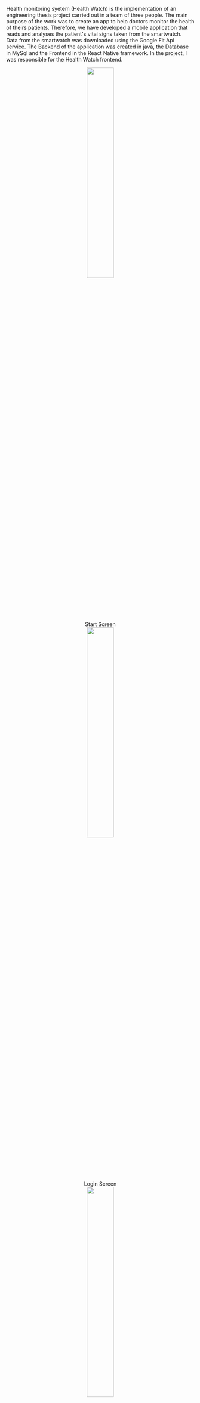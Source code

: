 Health monitoring syetem (Health Watch) is the implementation of an engineering thesis project carried out in a team of three people. The main purpose of the work was to create an app to help doctors monitor the health of theirs patients. Therefore, we have developed a mobile application that reads and analyses the patient's vital signs taken from the smartwatch. Data from the smartwatch was downloaded using the Google Fit Api service. The Backend of the application was created in java, the Database in MySql and the Frontend in the React Native framework. In the project, I was responsible for the Health Watch frontend. 


<div align="center">
  <p align="row">
   <img width="38%" src=https://user-images.githubusercontent.com/65900710/226185174-39868894-b8b6-4f49-9617-f5c86b295677.jpg></br>
    Start Screen </br>
    <img width="38%" src=https://user-images.githubusercontent.com/65900710/226184303-f02ced40-e06f-4c4b-a166-800b684f1a69.jpg></br>
    Login Screen </br>
    <img width="38%" src=https://user-images.githubusercontent.com/65900710/226198354-1e5dfb64-3bc7-4ae2-b98d-29d4bafd4775.jpg> </br>
    Registration screen with the validate form.</br>
    <img width="38%" src=https://user-images.githubusercontent.com/65900710/226198984-df1db4d9-652a-4675-88fe-11c578e26b43.jpg>
    <img width="38%" src=https://user-images.githubusercontent.com/65900710/226198554-4e4c5480-e4d9-4ea6-9f4f-93affc71e42a.jpg>
    </br>
    There are four user roles in the application. Guardian, pupil and patient use the first screen to register. The fourth role doctor has an additional registration      screen.
  </p>  
  </div>

